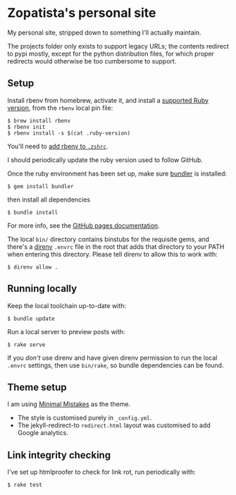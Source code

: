 # Zopatista's personal site

My personal site, stripped down to something I'll actually maintain.

The projects folder only exists to support legacy URLs; the contents redirect
to pypi mostly, except for the python distribution files, for which proper
redirects would otherwise be too cumbersome to support.

## Setup

Install rbenv from homebrew, activate it, and install a [supported Ruby version](https://github.com/ruby/setup-ruby), from the `rbenv` local pin file:

```shell
$ brew install rbenv
$ rbenv init
$ rbenv install -s $(cat .ruby-version)
```

You'll need to [add rbenv to `.zshrc`](https://github.com/rbenv/rbenv#how-rbenv-hooks-into-your-shell).

I should periodically update the ruby version used to follow GitHub.

Once the ruby environment has been set up, make sure [bundler](https://bundler.io/) is installed:

```shell
$ gem install bundler
```

then install all dependencies

```shell
$ bundle install
```

For more info, see the [GitHub pages documentation](https://help.github.com/articles/using-jekyll-with-pages).

The local `bin/` directory contains binstubs for the requisite gems, and
there's a [direnv](https://github.com/zimbatm/direnv) `.envrc` file in the root
that adds that directory to your PATH when entering this directory. Please
tell direnv to allow this to work with:

```shell
$ direnv allow .
```

## Running locally

Keep the local toolchain up-to-date with:

```shell
$ bundle update
```

Run a local server to preview posts with:

```shell
$ rake serve
```

If you *don't* use direnv and have given direnv permission to run the local `.envrc` settings, then use `bin/rake`, so bundle dependencies can be found.

## Theme setup

I am using [Minimal Mistakes](https://github.com/mmistakes/minimal-mistakes) as the theme.

* The style is customised purely in `_config.yml`.
* The jekyll-redirect-to `redirect.html` layout was customised to add Google analytics.

## Link integrity checking

I've set up htmlproofer to check for link rot, run periodically with:

```shell
$ rake test
```
